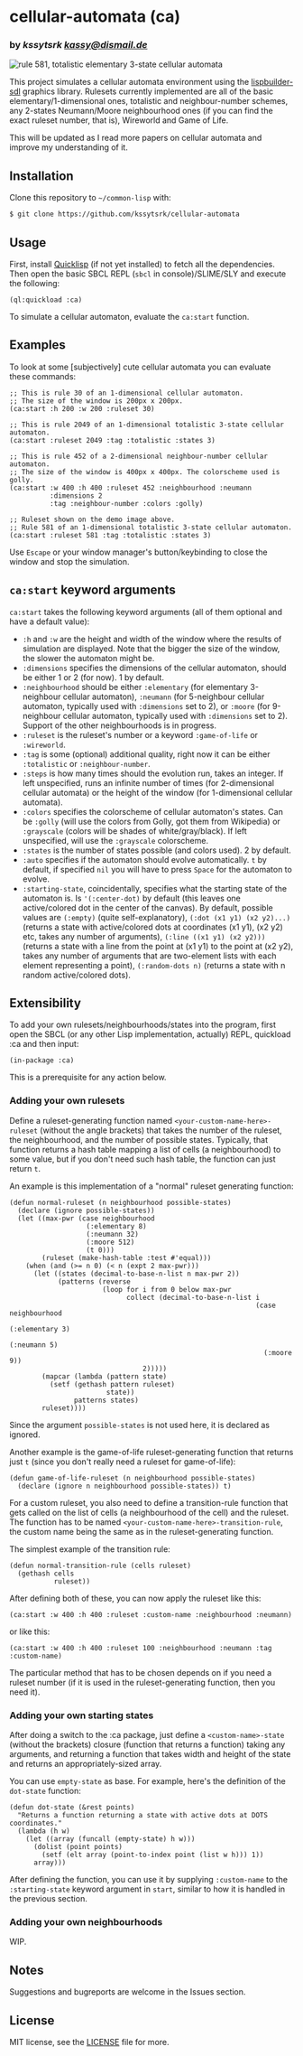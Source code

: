 # cellular-automata (ca)
### by _kssytsrk <kassy@dismail.de>_
![rule 581, totalistic elementary 3-state cellular automata](/img/581-totalistic.png "rule 581, totalistic elementary 3-state cellular automata")

This project simulates a cellular automata environment using the [lispbuilder-sdl](https://github.com/lispbuilder/lispbuilder) graphics library. Rulesets currently implemented are all of the basic elementary/1-dimensional ones, totalistic and neighbour-number schemes, any 2-states Neumann/Moore neighbourhood ones (if you can find the exact ruleset number, that is), Wireworld and Game of Life. 

This will be updated as I read more papers on cellular automata and improve my understanding of it.

## Installation

Clone this repository to `~/common-lisp` with:

```bash
$ git clone https://github.com/kssytsrk/cellular-automata
```

## Usage

First, install [Quicklisp](https://www.quicklisp.org/beta/) (if not yet installed) to fetch all the dependencies. Then open the basic SBCL REPL (`sbcl` in console)/SLIME/SLY and execute the following:

```common-lisp
(ql:quickload :ca)
```
To simulate a cellular automaton, evaluate the `ca:start` function. 

## Examples

To look at some [subjectively] cute cellular automata you can evaluate these commands:
```common-lisp
;; This is rule 30 of an 1-dimensional cellular automaton.
;; The size of the window is 200px x 200px.
(ca:start :h 200 :w 200 :ruleset 30)
```
```common-lisp
;; This is rule 2049 of an 1-dimensional totalistic 3-state cellular automaton.
(ca:start :ruleset 2049 :tag :totalistic :states 3)
```
```common-lisp
;; This is rule 452 of a 2-dimensional neighbour-number cellular automaton.
;; The size of the window is 400px x 400px. The colorscheme used is golly.
(ca:start :w 400 :h 400 :ruleset 452 :neighbourhood :neumann
          :dimensions 2
          :tag :neighbour-number :colors :golly)
```
```common-lisp
;; Ruleset shown on the demo image above.
;; Rule 581 of an 1-dimensional totalistic 3-state cellular automaton.
(ca:start :ruleset 581 :tag :totalistic :states 3)
```

Use `Escape` or your window manager's button/keybinding to close the window and stop the simulation.

## `ca:start` keyword arguments
`ca:start` takes the following keyword arguments (all of them optional and have a default value):
- `:h` and `:w` are the height and width of the window where the results of simulation are displayed. Note that the bigger the size of the window, the slower the automaton might be.
- `:dimensions` specifies the dimensions of the cellular automaton, should be either 1 or 2 (for now). 1 by default.
- `:neighbourhood` should be either `:elementary` (for elementary 3-neighbour cellular automaton), `:neumann` (for 5-neighbour cellular automaton, typically used with `:dimensions` set to 2), or `:moore` (for 9-neighbour cellular automaton, typically used with `:dimensions` set to 2). Support of the other neighbourhoods is in progress.
- `:ruleset` is the ruleset's number or a keyword `:game-of-life` or `:wireworld`. 
- `:tag` is some (optional) additional quality, right now it can be either `:totalistic` or `:neighbour-number`.
- `:steps` is how many times should the evolution run, takes an integer. If left unspecified, runs an infinite number of times (for 2-dimensional cellular automata) or the height of the window (for 1-dimensional cellular automata).
- `:colors` specifies the colorscheme of cellular automaton's states. Can be `:golly` (will use the colors from Golly, got them from Wikipedia) or `:grayscale` (colors will be shades of white/gray/black). If left unspecified, will use the `:grayscale` colorscheme.
- `:states` is the number of states possible (and colors used). 2 by default.
- `:auto` specifies if the automaton should evolve automatically. `t` by default, if specified `nil` you will have to press `Space` for the automaton to evolve.
- `:starting-state`, coincidentally, specifies what the starting state of the automaton is. Is `'(:center-dot)` by default (this leaves one active/colored dot in the center of the canvas). By default, possible values are `(:empty)` (quite self-explanatory), `(:dot (x1 y1) (x2 y2)...)` (returns a state with active/colored dots at coordinates (x1 y1), (x2 y2) etc, takes any number of arguments), `(:line ((x1 y1) (x2 y2)))` (returns a state with a line from the point at (x1 y1) to the point at (x2 y2), takes any number of arguments that are two-element lists with each element representing a point), `(:random-dots n)` (returns a state with n random active/colored dots).

## Extensibility
To add your own rulesets/neighbourhoods/states into the program, first open the SBCL (or any other Lisp implementation, actually) REPL, quickload :ca and then input:

```common-lisp
(in-package :ca)
```

This is a prerequisite for any action below.

### Adding your own rulesets
Define a ruleset-generating function named `<your-custom-name-here>-ruleset` (without the angle brackets) that takes the number of the ruleset, the neighbourhood, and the number of possible states. Typically, that function returns a hash table mapping a list of cells (a neighbourhood) to some value, but if you don't need such hash table, the function can just return `t`.

An example is this implementation of a "normal" ruleset generating function:

```common-lisp
(defun normal-ruleset (n neighbourhood possible-states)
  (declare (ignore possible-states))
  (let ((max-pwr (case neighbourhood
                   (:elementary 8)
                   (:neumann 32)
                   (:moore 512)
                   (t 0)))
        (ruleset (make-hash-table :test #'equal)))
    (when (and (>= n 0) (< n (expt 2 max-pwr)))
      (let ((states (decimal-to-base-n-list n max-pwr 2))
            (patterns (reverse
                       (loop for i from 0 below max-pwr
                             collect (decimal-to-base-n-list i
                                                             (case neighbourhood
                                                               (:elementary 3)
                                                               (:neumann 5)
                                                               (:moore 9))
							     2)))))
        (mapcar (lambda (pattern state)
		  (setf (gethash pattern ruleset)
                        state))
                patterns states)
        ruleset))))
```

Since the argument `possible-states` is not used here, it is declared as ignored. 

Another example is the game-of-life ruleset-generating function that returns just `t` (since you don't really need a ruleset for game-of-life):

```common-lisp
(defun game-of-life-ruleset (n neighbourhood possible-states)
  (declare (ignore n neighbourhood possible-states)) t)
```

For a custom ruleset, you also need to define a transition-rule function that gets called on the list of cells (a neighbourhood of the cell) and the ruleset. The function has to be named `<your-custom-name-here>-transition-rule`, the custom name being the same as in the ruleset-generating function. 

The simplest example of the transition rule:

```common-lisp
(defun normal-transition-rule (cells ruleset)
  (gethash cells
           ruleset))
```

After defining both of these, you can now apply the ruleset like this:
```common-lisp
(ca:start :w 400 :h 400 :ruleset :custom-name :neighbourhood :neumann)
```
or like this:
```common-lisp
(ca:start :w 400 :h 400 :ruleset 100 :neighbourhood :neumann :tag :custom-name)
```
The particular method that has to be chosen depends on if you need a ruleset number (if it is used in the ruleset-generating function, then you need it).

### Adding your own starting states
After doing a switch to the :ca package, just define a `<custom-name>-state` (without the brackets) closure (function that returns a function) taking any arguments, and returning a function that takes width and height of the state and returns an appropriately-sized array. 

You can use `empty-state` as base. For example, here's the definition of the `dot-state` function:

```common-lisp
(defun dot-state (&rest points)
  "Returns a function returning a state with active dots at DOTS
coordinates."
  (lambda (h w)
    (let ((array (funcall (empty-state) h w)))
      (dolist (point points)
        (setf (elt array (point-to-index point (list w h))) 1))
      array)))
```

After defining the function, you can use it by supplying `:custom-name` to the `:starting-state` keyword argument in `start`, similar to how it is handled in the previous section.

### Adding your own neighbourhoods
WIP.

## Notes
Suggestions and bugreports are welcome in the Issues section.

## License

MIT license, see the [LICENSE](LICENSE) file for more.

